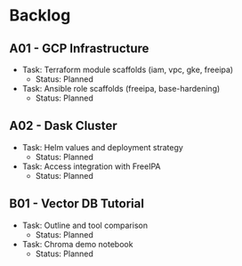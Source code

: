 # Backlog

## A01 - GCP Infrastructure
- Task: Terraform module scaffolds (iam, vpc, gke, freeipa)
  - Status: Planned
- Task: Ansible role scaffolds (freeipa, base-hardening)
  - Status: Planned

## A02 - Dask Cluster
- Task: Helm values and deployment strategy
  - Status: Planned
- Task: Access integration with FreeIPA
  - Status: Planned

## B01 - Vector DB Tutorial
- Task: Outline and tool comparison
  - Status: Planned
- Task: Chroma demo notebook
  - Status: Planned

